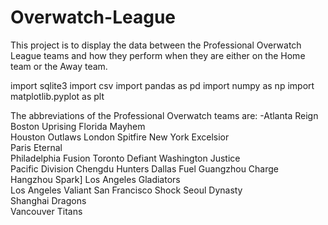 # Overwatch-League

This project is to display the data between the Professional Overwatch League teams and how they perform when they are either on the Home team or the Away team. 

import sqlite3 
import csv
import pandas as pd
import numpy as np
import matplotlib.pyplot as plt

The abbreviations of the Professional Overwatch teams are:
-Atlanta Reign	
Boston Uprising	
Florida Mayhem	
Houston Outlaws	
London Spitfire	
New York Excelsior	
Paris Eternal	
Philadelphia Fusion	
Toronto Defiant
Washington Justice	
Pacific Division	Chengdu Hunters	
Dallas Fuel
Guangzhou Charge	
Hangzhou Spark]
Los Angeles Gladiators	
Los Angeles Valiant	
San Francisco Shock	
Seoul Dynasty	
Shanghai Dragons	
Vancouver Titans	
